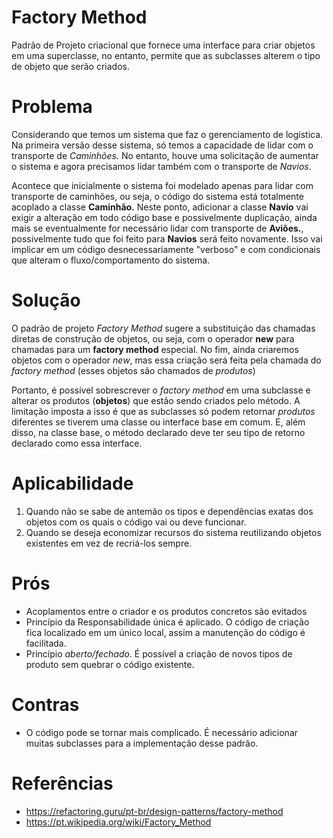 # Factory Method 
Padrão de Projeto criacional que fornece uma interface para criar objetos em uma superclasse, no entanto, permite que as subclasses alterem o tipo de objeto que serão criados. 

# Problema
Considerando que temos um sistema que faz o gerenciamento de logística. Na primeira versão desse sistema, só temos a capacidade de lidar com o transporte de *Caminhões*. No entanto, houve uma solicitação de aumentar o sistema e agora precisamos lidar também com o transporte de *Navios*. 

Acontece que inicialmente o sistema foi modelado apenas para lidar com transporte de caminhões, ou seja, o código do sistema está totalmente acoplado a classe **Caminhão.** Neste ponto, adicionar a classe **Navio** vai exigir a alteração em todo código base e possivelmente duplicação, ainda mais se eventualmente for necessário lidar com transporte de **Aviões.**, possivelmente tudo que foi feito para **Navios** será feito novamente. Isso vai implicar em um código desnecessariamente "verboso" e com condicionais que alteram o fluxo/comportamento do sistema. 

# Solução
O padrão de projeto *Factory Method* sugere a substituição das chamadas diretas de construção de objetos, ou seja, com o operador **new** para chamadas para um **factory method** especial. No fim, ainda criaremos objetos com o operador *new*, mas essa criação será feita pela chamada do *factory method* (esses objetos são chamados de *produtos*)

Portanto, é possível sobrescrever o *factory method* em uma subclasse e alterar os produtos (**objetos**) que estão sendo criados pelo método. A limitação imposta a isso é que as subclasses só podem retornar *produtos* diferentes se tiverem uma classe ou interface base em comum. E, além disso, na classe base, o método declarado deve ter seu tipo de retorno declarado como essa interface. 

# Aplicabilidade
1. Quando não se sabe de antemão os tipos e dependências exatas dos objetos com os quais o código vai ou deve funcionar. 
2. Quando se deseja economizar recursos do sistema reutilizando objetos existentes em vez de recriá-los sempre. 

# Prós
- Acoplamentos entre o criador e os produtos concretos são evitados
- Princípio da Responsabilidade única é aplicado. O código de criação fica localizado em um único local, assim a manutenção do código é facilitada.
- Princípio *aberto/fechado*. É possível a criação de novos tipos de produto sem quebrar o código existente.

# Contras
- O código pode se tornar mais complicado. É necessário adicionar muitas subclasses para a implementação desse padrão.

# Referências
- https://refactoring.guru/pt-br/design-patterns/factory-method
- https://pt.wikipedia.org/wiki/Factory_Method